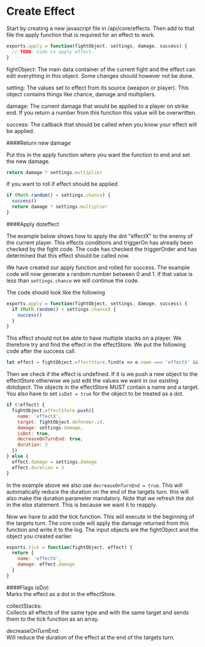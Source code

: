 Create Effect
==========================
Start by creating a new javascript file in /api/core/effects. Then add to that file the apply function that is required for an effect to work.

``` js
exports.apply = function(fightObject, settings, damage, success) {
  // TODO: Code to apply effect.
}
```

fightObject: The main data container of the current fight and the effect can edit everything in this object. Some changes should however not be done.

setting: The values set to effect from its source (weapon or player). This object contains things like chance, damage and multipliers.

damage: The current damage that would be applied to a player on strike end. If you return a number from this function this value will be overwritten.

success: The callback that should be called when you know your effect will be applied.

####Return new damage

Put this in the apply function where you want the function to end and set the new damage.

``` js
return damage * settings.multiplier
```

If you want to roll if effect should be applied


``` js
if (Math.random() < settings.chance) {
  success()
  return damage * settings.multiplier
}
```

####Apply doteffect

The example below shows how to apply the dot "effectX" to the enemy of the current player. This effects conditions and triggerOn has already been checked by the fight code. The code has checked the triggerOrder and has determined that this effect should be called now.

We have created our apply function and rolled for success. The example code will now generate a random number between 0 and 1. if that value is less than `settings.chance` we will continue the code.

The code should look like the following

``` js
exports.apply = function(fightObject, settings, damage, success) {
  if (Math.random() < settings.chance) {
    success()
  }
}
```

This effect should not be able to have multiple stacks on a player. We therefore try and find the effect in the effectStore. We put the following code after the success call.

``` js
let effect = fightObject.effectStore.find(e => e.name === 'effectX' && e.target === fightObject.defender.id)
```
Then we check if the effect is undefined. If it is we push a new object to the effectStore otherwise we just edit the values we want in our existing dotobject. The objects in the effectStore MUST contain a name and a target. You also have to set `isDot = true` for the object to be treated as a dot.

``` js
if (!effect) {
  fightObject.effectStore.push({
    name: 'effectX',
    target: fightObject.defender.id,
    damage: settings.damage,
    isDot: true,
    decreaseOnTurnEnd: true,
    duration: 3
  })
} else {
  effect.damage = settings.damage
  effect.duration = 3
}
```

In the example above we also use `decreaseOnTurnEnd = true`. This will automatically reduce the duration on the end of the targets turn. this will also make the duration parameter mandatory. Note that we refresh the dot in the else statement. This is because we want it to reapply.

Now we have to add the tick function. This will execute in the beginning of the targets turn. The core code will apply the damage returned from this function and write it to the log. The input objects are the fightObject and the object you created earlier.

``` js
exports.tick = function(fightObject, effect) {
  return {
    name: 'effectX',
    damage: effect.damage
  }
}
```

####Flags
isDot:  
Marks the effect as a dot in the effectStore.

collectStacks:  
Collects all effects of the same type and with the same target and sends them to the tick function as an array.

decreaseOnTurnEnd:  
Will reduce the duration of the effect at the end of the targets turn.
